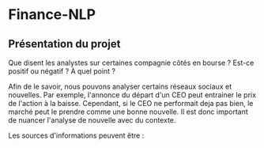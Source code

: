 # Finance-NLP

## Présentation du projet

Que disent les analystes sur certaines compagnie côtés en bourse ? Est-ce positif ou négatif ? À quel point ?

Afin de le savoir, nous pouvons analyser certains réseaux sociaux et nouvelles. Par exemple, l'annonce du départ d'un CEO peut entrainer le prix de l'action à la baisse. Cependant, si le CEO ne performait deja pas bien, le marché peut le prendre comme une bonne nouvelle. Il est donc important de nuancer l'analyse de nouvelle avec du contexte. 


Les sources d'informations peuvent être :



